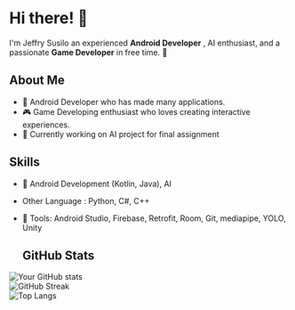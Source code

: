 # Hi there! 👋  
I'm Jeffry Susilo an experienced **Android Developer** , AI enthusiast, and a passionate **Game Developer** in free time. 🚀  

## About Me  
- 🌟 Android Developer who has made many applications.  
- 🎮 Game Developing enthusiast who loves creating interactive experiences.
- 🤖 Currently working on AI project for final assignment

## Skills  
- 📱 Android Development (Kotlin, Java), AI
- Other Language : Python, C#, C++  
- 🔧 Tools: Android Studio, Firebase, Retrofit, Room, Git, mediapipe, YOLO, Unity

  ## GitHub Stats  
![Your GitHub stats](https://github-readme-stats.vercel.app/api?username=jeffrysusilo&show_icons=true&theme=radical)  
![GitHub Streak](https://streak-stats.demolab.com?user=jeffrysusilo&theme=radical&hide_border=true)  
![Top Langs](https://github-readme-stats.vercel.app/api/top-langs/?username=jeffrysusilo&layout=compact&theme=radical)  

